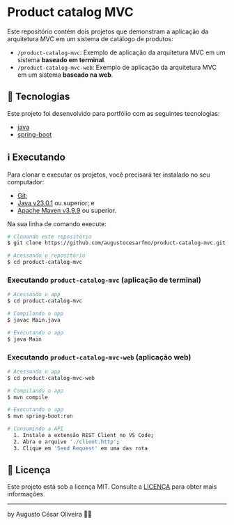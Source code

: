 # Product catalog MVC

Este repositório contém dois projetos que demonstram a aplicação da arquitetura MVC em um sistema de catálogo de produtos:

- `/product-catalog-mvc`: Exemplo de aplicação da arquitetura MVC em um sistema **baseado em terminal**.
- `/product-catalog-mvc-web`: Exemplo de aplicação da arquitetura MVC em um sistema **baseado na web**.

## 🚀 Tecnologias

Este projeto foi desenvolvido para portfólio com as seguintes tecnologias:

- [java](https://www.java.com/pt-BR/)
- [spring-boot](https://spring.io/projects/spring-boot)

## ℹ️ Executando

Para clonar e executar os projetos, você precisará ter instalado no seu computador:

- [Git](https://git-scm.com);
- [Java v23.0.1](https://nodejs.org/) ou superior; e
- [Apache Maven v3.9.9](https://maven.apache.org/) ou superior.

Na sua linha de comando execute:

```bash
# Clonando este repositório
$ git clone https://github.com/augustocesarfmo/product-catalog-mvc.git

# Acessando o repositório
$ cd product-catalog-mvc
```

### Executando `product-catalog-mvc` (aplicação de terminal)

```bash
# Acessando o app
$ cd product-catalog-mvc

# Compilando o app
$ javac Main.java

# Executando o app
$ java Main
```

### Executando `product-catalog-mvc-web` (aplicação web)

```bash
# Acessando o app
$ cd product-catalog-mvc-web

# Compilando o app
$ mvn compile

# Executando o app
$ mvn spring-boot:run

# Consumindo a API
  1. Instale a extensão REST Client no VS Code;
  2. Abra o arquivo './client.http';
  3. Clique em 'Send Request' em uma das rota
```

## 📝 Licença

Este projeto está sob a licença MIT. Consulte a [LICENÇA](https://github.com/augustocesarfmo/product-catalog-mvc/blob/main/LICENSE.md) para obter mais informações.

---

by Augusto César Oliveira 👐🏼
